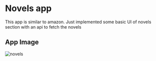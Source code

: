 # Novels app

This app is similar to amazon. Just implemented some basic UI of novels section with an api to fetch the novels

## App Image

![novels](https://user-images.githubusercontent.com/71263421/125063359-01ea9380-e0cd-11eb-9776-19f46b39cc69.jpg)

